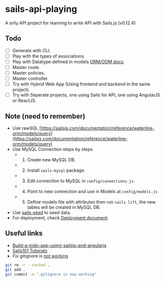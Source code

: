 # sails-api-playing

A only API project for learning to write API with Sails.js (v0.12.4)

## Todo

- [ ] Generate with CLI.
- [ ] Play with the types of associations.
- [ ] Play with Datatype defined in models [ORM/ODM docs](https://sailsjs.com/documentation/concepts/models-and-orm).
- [ ] Master route.
- [ ] Master policies.
- [ ] Master controller.
- [ ] Try with Hybrid Web App (Using frontend and backend in the same project).
- [ ] Try with Seperate projects, one using Sails for API, one using AngularJS or ReactJS.

## Note (need to remember)

- Use rawSQL [https://sailsjs.com/documentation/reference/waterline-orm/models/query](https://sailsjs.com/documentation/reference/waterline-orm/models/query)
- Use MySQL Connection steps by steps
  - 1. Create new MySQL DB.
  - 2. Install `sails-mysql` package.
  - 3. Edit connection to MySQL in `config/connections.js`.
  - 4. Point to new connection and use in Models at `config/models.js`
  - 5. Define models file with attributes then run `sails lift`, the new tables will be created in MySQL DB.
- Use [sails-seed](https://github.com/frostme/sails-seed) to seed data.
- For deployment, check [Deployment document](https://sailsjs.com/documentation/concepts/deployment).

## Useful links

- [Build-a-todo-app-using-sailsjs-and-angularjs](https://scotch.io/tutorials/build-a-todo-app-using-sailsjs-and-angularjs)
- [Sails101 Tutorials](https://github.com/sails101)
- Fix gitignore is [not working](http://blog.jonathanchannon.com/2012/11/18/gitignore-not-working-fixed/)
```bash
git rm -r --cached .
git add .
git commit -m ".gitignore is now working"
```
